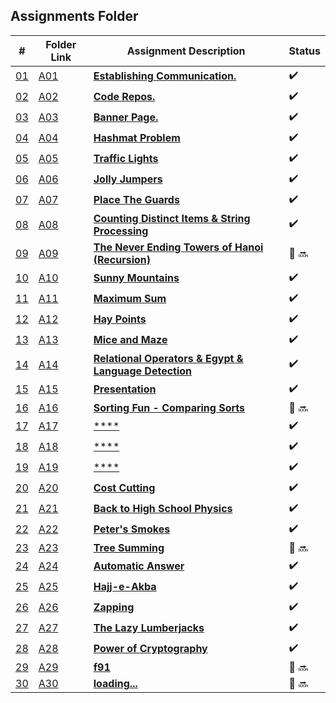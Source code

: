 ## Assignments Folder

|                                                  #                                                   | Folder Link                                                                                           | Assignment Description                                                                                                        | Status |
| :--------------------------------------------------------------------------------------------------: | ----------------------------------------------------------------------------------------------------- | ----------------------------------------------------------------------------------------------------------------------------- | ------ |
| [01](https://docs.google.com/spreadsheets/d/1jAkhTTA8b8BxF5ckkyct44jOz8PNmREB9QxGERVDSeY/edit#gid=0) | [A01](https://docs.google.com/spreadsheets/d/1jAkhTTA8b8BxF5ckkyct44jOz8PNmREB9QxGERVDSeY/edit#gid=0) | [**Establishing Communication.**](https://docs.google.com/spreadsheets/d/1jAkhTTA8b8BxF5ckkyct44jOz8PNmREB9QxGERVDSeY/edit#gid=0)          |:heavy_check_mark: |
| [02](https://github.com/LoicKonan/4883-PT-Konan/tree/master/Assignments) | [A02](https://github.com/LoicKonan/4883-PT-Konan/tree/master/Assignments)                             | [**Code Repos.**](https://github.com/LoicKonan/4883-PT-Konan/tree/master/Assignments)                                                    | :heavy_check_mark: |
| [03](./A03) | [A03](./A03) | [**Banner Page.**](A03)          | :heavy_check_mark: |
| [04](./A04) | [A04](./A04) | [**Hashmat Problem**](A04)       | :heavy_check_mark: |
| [05](./A05) | [A05](./A05) | [**Traffic Lights**](A05)        | :heavy_check_mark: |
| [06](./A06) | [A06](./A06) | [**Jolly Jumpers**](A06)         | :heavy_check_mark: |
| [07](./A07) | [A07](./A07) | [**Place The Guards**](A07)      | :heavy_check_mark: |
| [08](./A08) | [A08](./A08) | [**Counting Distinct Items & String Processing**](A08)|:heavy_check_mark:|
| [09](./A09) | [A09](./A09) | [**The Never Ending Towers of Hanoi (Recursion)**](A09)| 🔴 🔜 |
| [10](./A10) | [A10](./A10) | [**Sunny Mountains**](A10)      |:heavy_check_mark:|
| [11](./A11) | [A11](./A11) | [**Maximum Sum**](A11)          |:heavy_check_mark:|
| [12](./A12) | [A12](./A12) | [**Hay Points**](A12)           |:heavy_check_mark:|
| [13](./A13) | [A13](./A13) | [**Mice and Maze**](A13)          |:heavy_check_mark:|
| [14](./A14) | [A14](./A14) | [**Relational Operators & Egypt & Language Detection**](A14)|:heavy_check_mark:|
| [15](./A15) | [A15](./A15) | [**Presentation**](A15)         |:heavy_check_mark:|
| [16](./A16) | [A16](./A16) | [**Sorting Fun - Comparing Sorts**](A16) |🔴 🔜|
| [17](./A17) | [A17](./A17) | [****](A17) | :heavy_check_mark: |
| [18](./A18) | [A18](./A18) | [****](A18) | :heavy_check_mark: |
| [19](./A19) | [A19](./A19) | [****](A19) | :heavy_check_mark: |
| [20](./A20) | [A20](./A20) | [**Cost Cutting**](A20)         | :heavy_check_mark: |
| [21](./A21) | [A21](./A21) | [**Back to High School Physics**](A21) | :heavy_check_mark: |
| [22](./A22) | [A22](./A22) | [**Peter's Smokes**](A22)       | :heavy_check_mark: |
| [23](./A23) | [A23](./A23) | [**Tree Summing**](A23)         | 🔴 🔜 |
| [24](./A24) | [A24](./A24) | [**Automatic Answer**](A24)     | :heavy_check_mark: |
| [25](./A25) | [A25](./A25) | [**Hajj-e-Akba**](A25)          | :heavy_check_mark:  |
| [26](./A26) | [A26](./A26) | [**Zapping**](A26)              | :heavy_check_mark: |
| [27](./A27) | [A27](./A27) | [**The Lazy Lumberjacks**](A27) | :heavy_check_mark: |
| [28](./A28) | [A28](./A28) | [**Power of Cryptography**](A28)| :heavy_check_mark: |
| [29](./A29) | [A29](./A29) | [**f91**](A29)                  | 🔴 🔜 |
| [30](./A30) | [A30](./A30) | [**loading...**](A30)           | 🔴 🔜 |
